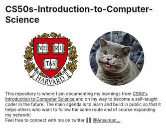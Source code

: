 # CS50s-Introduction-to-Computer-Science

<p align="center">
  <img alt="Harvard" src="Harvard.png" width="35%" height="35%">
&nbsp; &nbsp; &nbsp; &nbsp;
  <img alt="CS50" src="CS50.png" width="35%" height="35%">
</p>

This repository is where I am documenting my learnings from [CS50's Introduction to Computer Science](https://cs50.harvard.edu/x/2022/) and on my way to become a self-taught coder in the future. The main agenda is to learn and build in public so that it helps others who want to follow the same route and of course expanding my network! <br />
Feel free to connect with me on twitter 👋🏻 [@Ansuman__](https://twitter.com/Ansuman__)